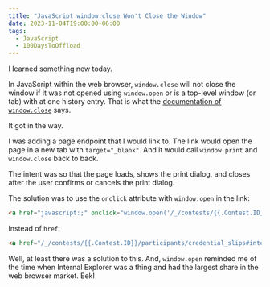 ```yaml
---
title: "JavaScript window.close Won't Close the Window"
date: 2023-11-04T19:00:00+06:00
tags:
  - JavaScript
  - 100DaysToOffload
---
```


I learned something new today.

In JavaScript within the web browser, `window.close` will not close the window if it was not opened using `window.open` or is a top-level window (or tab) with at one history entry. That is what the [documentation of `window.close`]((https://developer.mozilla.org/en-US/docs/Web/API/Window/close)) says.

It got in the way.

I was adding a page endpoint that I would link to. The link would open the page in a new tab with `target="_blank"`. And it would call `window.print` and `window.close` back to back.

The intent was so that the page loads, shows the print dialog, and closes after the user confirms or cancels the print dialog.

The solution was to use the `onclick` attribute with `window.open` in the link:

``` html {linenos=false}
<a href="javascript:;" onclick="window.open('/_/contests/{{.Contest.ID}}/participants/credential_slips#intent=print')">Print Slips</a>
```

Instead of `href`:

``` html {linenos=false}
<a href="/_/contests/{{.Contest.ID}}/participants/credential_slips#intent=print">Print Slips</a>
```

Well, at least there was a solution to this. And, `window.open` reminded me of the time when Internal Explorer was a thing and had the largest share in the web browser market. Eek!
